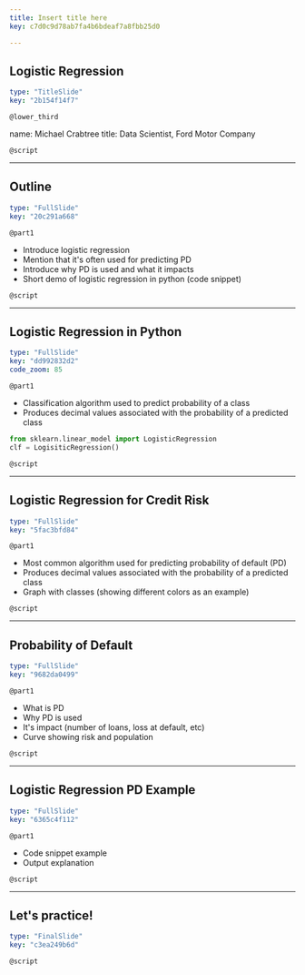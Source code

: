 ```yaml
---
title: Insert title here
key: c7d0c9d78ab7fa4b6bdeaf7a8fbb25d0

---
```

## Logistic Regression

```yaml
type: "TitleSlide"
key: "2b154f14f7"
```

`@lower_third`

name: Michael Crabtree
title: Data Scientist, Ford Motor Company


`@script`



---
## Outline

```yaml
type: "FullSlide"
key: "20c291a668"
```

`@part1`
- Introduce logistic regression
- Mention that it's often used for predicting PD
- Introduce why PD is used and what it impacts
- Short demo of logistic regression in python (code snippet)


`@script`



---
## Logistic Regression in Python

```yaml
type: "FullSlide"
key: "dd992832d2"
code_zoom: 85
```

`@part1`
- Classification algorithm used to predict probability of a class
- Produces decimal values associated with the probability of a predicted class

```python
from sklearn.linear_model import LogisticRegression
clf = LogisiticRegression()
```


`@script`



---
## Logistic Regression for Credit Risk

```yaml
type: "FullSlide"
key: "5fac3bfd84"
```

`@part1`
- Most common algorithm used for predicting probability of default (PD)
- Produces decimal values associated with the probability of a predicted class
- Graph with classes (showing different colors as an example)


`@script`



---
## Probability of Default

```yaml
type: "FullSlide"
key: "9682da0499"
```

`@part1`
- What is PD
- Why PD is used
- It's impact (number of loans, loss at default, etc)
- Curve showing risk and population


`@script`



---
## Logistic Regression PD Example

```yaml
type: "FullSlide"
key: "6365c4f112"
```

`@part1`
- Code snippet example
- Output explanation


`@script`



---
## Let's practice!

```yaml
type: "FinalSlide"
key: "c3ea249b6d"
```

`@script`


